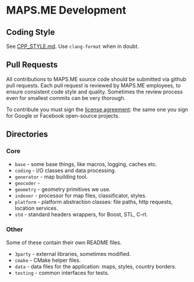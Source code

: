 # MAPS.ME Development

## Coding Style

See [CPP_STYLE.md](CPP_STYLE.md). Use `clang-format` when in doubt.

## Pull Requests

All contributions to MAPS.ME source code should be submitted via github pull requests.
Each pull request is reviewed by MAPS.ME employees, to ensure consistent code style
and quality. Sometimes the review process even for smallest commits can be
very thorough.

To contribute you must sign the [license agreement](CLA.md): the same one you
sign for Google or Facebook open-source projects.

## Directories

### Core

* `base` - some base things, like macros, logging, caches etc.
* `coding` - I/O classes and data processing.
* `generator` - map building tool.
* `geocoder` -
* `geometry` - geometry primitives we use.
* `indexer` - processor for map files, classificator, styles.
* `platform` - platform abstraction classes: file paths, http requests, location services.
* `std` - standard headers wrappers, for Boost, STL, C-rt.

### Other

Some of these contain their own README files.

* `3party` - external libraries, sometimes modified.
* `cmake` - CMake helper files.
* `data` - data files for the application: maps, styles, country borders.
* `testing` - common interfaces for tests.
